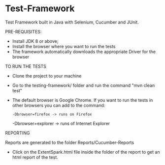 # Test-Framework

Test Framework built in Java with Selenium, Cucumber and JUnit. 


PRE-REQUISITES:

- Install JDK 8 or above; 
- Install the browser where you want to run the tests
- The framework automatically downloads the appropriate Driver for the browser



TO RUN THE TESTS

- Clone the project to your machine
- Go to the testing-framework/ folder and run the command "mvn clean test"
- The default browser is Google Chrome. If you want to run the tests in other browsers you can add to the command:
   
	  -Dbrowser=firefox -> runs on Firefox
   	-Dbrowser=explorer -> runs of Internet Explorer


REPORTING

Reports are generated to the folder Reports/Cucumber-Reports

 - Click on the ExtentSpark.html file inside the folder of the report to get an html report of the test.
